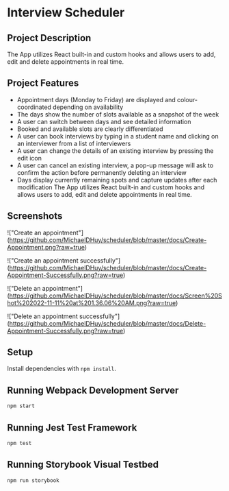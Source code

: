# Interview Scheduler
## Project Description

The App utilizes  React built-in and custom hooks and allows users to add, edit and delete appointments in real time.

## Project Features
- Appointment days (Monday to Friday) are displayed and colour-coordinated depending on availability
- The days show the number of slots available as a snapshot of the week
- A user can switch between days and see detailed information
- Booked and available slots are clearly differentiated
- A user can book interviews by typing in a student name and clicking on an interviewer from a list of interviewers
- A user can change the details of an existing interview by pressing the edit icon
- A user can cancel an existing interview, a pop-up message will ask to confirm the action before permanently deleting an interview
- Days display currently remaining spots and capture updates after each modification
The App utilizes React built-in and custom hooks and allows users to add, edit and delete appointments in real time.

## Screenshots

!["Create an appointment"] (https://github.com/MichaelDHuy/scheduler/blob/master/docs/Create-Appointment.png?raw=true)

!["Create an appointment successfully"] (https://github.com/MichaelDHuy/scheduler/blob/master/docs/Create-Appointment-Successfully.png?raw=true)

!["Delete an appointment"] (https://github.com/MichaelDHuy/scheduler/blob/master/docs/Screen%20Shot%202022-11-11%20at%201.36.06%20AM.png?raw=true)

!["Delete an appointment successfully"] (https://github.com/MichaelDHuy/scheduler/blob/master/docs/Delete-Appointment-Successfully.png?raw=true)

## Setup

Install dependencies with `npm install`.

## Running Webpack Development Server

```sh
npm start
```

## Running Jest Test Framework

```sh
npm test
```

## Running Storybook Visual Testbed

```sh
npm run storybook
```
